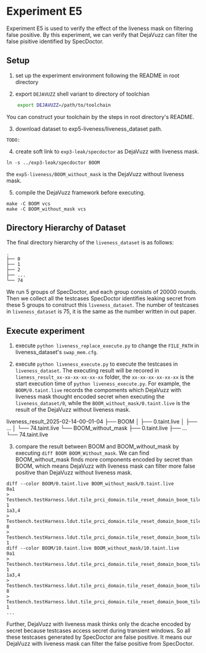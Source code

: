 # Experiment E5

Experiment E5 is used to verify the effect of the liveness mask on filtering false positive. By this experiment, we can verify that DejaVuzz can filter the false pisitive identified by SpecDoctor.

## Setup

1. set up the experiment environment following the README in root directory

2. export `DEJAVUZZ` shell variant to directory of toolchian

```sh
    export DEJAVUZZ=/path/to/toolchain
```

You can construct your toolchain by the steps in root directory's README.

3. download dataset to exp5-liveness/liveness_dataset path.

```
TODO:
```

4. create soft link to `exp3-leak/specdoctor` as DejaVuzz with liveness mask.

```
ln -s ../exp3-leak/specdoctor BOOM
```

the `exp5-liveness/BOOM_without_mask` is the DejaVuzz without liveness mask.

5. compile the DejaVuzz framework before executing.

```
make -C BOOM vcs
make -C BOOM_without_mask vcs
```

## Directory Hierarchy of Dataset

The final directory hierarchy of the `liveness_dataset` is as follows:

```
.
├── 0
├── 1
├── 2
├── ...
└── 74
```

We run 5 groups of SpecDoctor, and each group consists of 20000 rounds. Then we collect all the testcases SpecDoctor identifies leaking secret from these 5 groups to construct this `liveness_dataset`. The number of testcases in `liveness_dataset` is 75, it is the same as the number written in out paper.

## Execute experiment

1. execute `python liveness_replace_execute.py` to change the `FILE_PATH` in liveness_dataset's `swap_mem.cfg`.

2. execute `python liveness_execute.py` to execute the testcases in `liveness_dataset`. The executing result will be recored in `lieness_result_xx-xx-xx-xx-xx-xx` folder, the `xx-xx-xx-xx-xx-xx` is the start execution time of `python liveness_execute.py`. For example, the `BOOM/0.taint.live` records the compoments which DejaVuzz with liveness mask thought encoded secret when executing the `liveness_dataset/0`, while the `BOOM_without_mask/0.taint.live` is the result of the DejaVuzz without liveness mask.

liveness_result_2025-02-14-00-01-04
├── BOOM
│   ├── 0.taint.live
│   ├── ...
│   └── 74.taint.live
└── BOOM_without_mask
    ├── 0.taint.live
    ├── ...
    └── 74.taint.live

3. compare the result between BOOM and BOOM_without_mask by executing `diff BOOM BOOM_Without_mask`. We can find BOOM_without_mask finds more components encoded by secret than BOOM, which means DejaVuzz with liveness mask can filter more false positive than DejaVuzz without liveness mask.

```
diff --color BOOM/0.taint.live BOOM_without_mask/0.taint.live
0a1
> Testbench.testHarness.ldut.tile_prci_domain.tile_reset_domain_boom_tile.core.FpPipeline.fregfile._35_.unnamed$$_0:   1
1a3,4
> Testbench.testHarness.ldut.tile_prci_domain.tile_reset_domain_boom_tile.dcache.mshrs._492_.unnamed$$_0:  8
> Testbench.testHarness.ldut.tile_prci_domain.tile_reset_domain_boom_tile.dcache.mshrs.respq._316_.unnamed$$_0: 1
diff --color BOOM/10.taint.live BOOM_without_mask/10.taint.live
0a1
> Testbench.testHarness.ldut.tile_prci_domain.tile_reset_domain_boom_tile.core.iregfile._085_.unnamed$$_0:   1
1a3,4
> Testbench.testHarness.ldut.tile_prci_domain.tile_reset_domain_boom_tile.dcache.mshrs._492_.unnamed$$_0:  8
> Testbench.testHarness.ldut.tile_prci_domain.tile_reset_domain_boom_tile.dcache.mshrs.respq._316_.unnamed$$_0: 1
...
```

Further, DejaVuzz with liveness mask thinks only the dcache encoded by secret because testcases access secret during transient windows. So all these testcases generated by SpecDoctor are false positive. It means our DejaVuzz with liveness mask can filter the false positive from SpecDoctor. 


